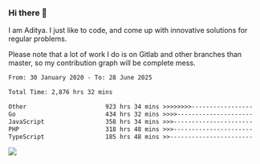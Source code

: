 ### Hi there 👋

I am Aditya. I just like to code, and come up with innovative solutions for regular problems.

Please note that a lot of work I do is on Gitlab and other branches than master, so my contribution graph will be complete mess.

<!--START_SECTION:waka-->

```txt
From: 30 January 2020 - To: 28 June 2025

Total Time: 2,876 hrs 32 mins

Other                      923 hrs 34 mins >>>>>>>>-----------------   32.11 %
Go                         434 hrs 32 mins >>>>---------------------   15.11 %
JavaScript                 358 hrs 34 mins >>>----------------------   12.47 %
PHP                        318 hrs 48 mins >>>----------------------   11.08 %
TypeScript                 185 hrs 48 mins >>-----------------------   06.46 %
```

<!--END_SECTION:waka-->

![](https://komarev.com/ghpvc/?username=BrainBuzzer)
